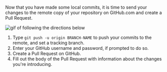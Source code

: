 Now that you have made some local commits, it is time to send your changes to the remote copy of your repository on GitHub.com and create a Pull Request.

![gif of following the directions below](../images/gifs/github-cli/push-and-pull.gif)

1. Type `git push -u origin BRANCH-NAME` to push your commits to the remote, and set a tracking branch.
1. Enter your GitHub username and password, if prompted to do so.
1. Create a Pull Request on GitHub.
1. Fill out the body of the Pull Request with information about the changes you're introducing.
